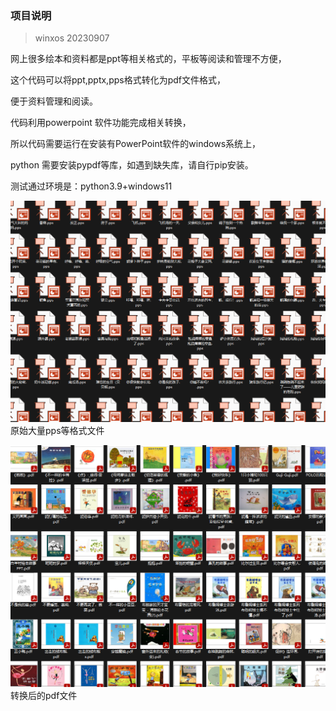 ### 项目说明
> winxos 20230907

网上很多绘本和资料都是ppt等相关格式的，平板等阅读和管理不方便，

这个代码可以将ppt,pptx,pps格式转化为pdf文件格式，

便于资料管理和阅读。

代码利用powerpoint 软件功能完成相关转换，

所以代码需要运行在安装有PowerPoint软件的windows系统上，

python 需要安装pypdf等库，如遇到缺失库，请自行pip安装。

测试通过环境是：python3.9+windows11

![图 0](./1.png)  
原始大量pps等格式文件

![图 1](./2.png) 
转换后的pdf文件
 
